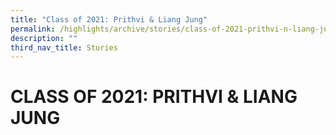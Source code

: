 ```yaml
---
title: "Class of 2021: Prithvi & Liang Jung"
permalink: /highlights/archive/stories/class-of-2021-prithvi-n-liang-jung/
description: ""
third_nav_title: Stories
---
```

# CLASS OF 2021: PRITHVI & LIANG JUNG
